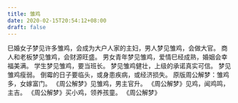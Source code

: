 ```yaml
---
title: 雏鸡
date: 2020-02-15T20:54:12+08:00
draft: false
---
```


巳婚女子梦见许多雏鸡，会成为大户人家的主妇，男人梦见雏鸡，会做大官。
商人和老板梦见雏鸡，会财源旺盛。
男女青年梦见雏鸡，爱情巳经成熟，婚姻会幸福美满。
学生梦见雏鸡，要当班长。
梦见雏鸡健壮，上级的承诺真实可信。
梦见雏鸡瘦弱。
倒霉的日子要临头，或身患疾病，或经济损失。
原版周公解梦：雏鸡多，女嫁富门。
《周公解梦》见雏鸡，男主官升。
《周公解梦》见鸡，闻鸡鸣，主吉。
《周公解梦》买小鸡，领养孩童。
《周公解梦》
